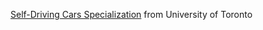[Self-Driving Cars Specialization](https://www.coursera.org/specializations/self-driving-cars) 
from University of Toronto 